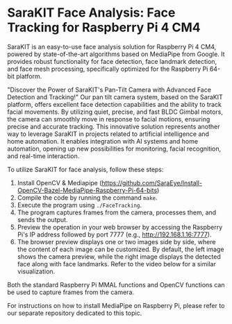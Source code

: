 # SaraKIT Face Analysis: Face Tracking for Raspberry Pi 4 CM4

SaraKIT is an easy-to-use face analysis solution for Raspberry Pi 4 CM4, powered by state-of-the-art algorithms based on MediaPipe from Google. It provides robust functionality for face detection, face landmark detection, and face mesh processing, specifically optimized for the Raspberry Pi 64-bit platform.

"Discover the Power of SaraKIT's Pan-Tilt Camera with Advanced Face Detection and Tracking!" Our pan tilt camera system, based on the SaraKIT platform, offers excellent face detection capabilities and the ability to track facial movements.
By utilizing quiet, precise, and fast BLDC Gimbal motors, the camera can smoothly move in response to facial motions, ensuring precise and accurate tracking. This innovative solution represents another way to leverage SaraKIT in projects related to artificial intelligence and home automation. It enables integration with AI systems and home automation, opening up new possibilities for monitoring, facial recognition, and real-time interaction.


To utilize SaraKIT for face analysis, follow these steps:

1. Install OpenCV & Mediapipe (https://github.com/SaraEye/Install-OpenCV-Bazel-MediaPipe-Raspberry-Pi-64-bits)
2. Compile the code by running the command `make`.
3. Execute the program using `./FaceTracking`.
4. The program captures frames from the camera, processes them, and sends the output.
5. Preview the operation in your web browser by accessing the Raspberry Pi's IP address followed by port 7777 (e.g., http://192.168.1.16:7777).
6. The browser preview displays one or two images side by side, where the content of each image can be customized. By default, the left image shows the camera preview, while the right image displays the detected face along with face landmarks. Refer to the video below for a similar visualization.

Both the standard Raspberry Pi MMAL functions and OpenCV functions can be used to capture frames from the camera.

For instructions on how to install MediaPipe on Raspberry Pi, please refer to our separate repository dedicated to this topic.
